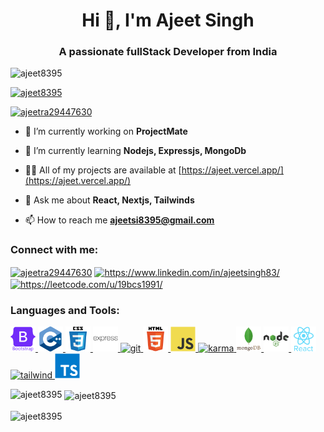 <h1 align="center">Hi 👋, I'm Ajeet Singh</h1>
<h3 align="center">A passionate fullStack Developer from India</h3>

<p align="left"> <img src="https://komarev.com/ghpvc/?username=ajeet8395&label=Profile%20views&color=0e75b6&style=flat" alt="ajeet8395" /> </p>

<p align="left"> <a href="https://github.com/ryo-ma/github-profile-trophy"><img src="https://github-profile-trophy.vercel.app/?username=ajeet8395" alt="ajeet8395" /></a> </p>

<p align="left"> <a href="https://twitter.com/ajeetra29447630" target="blank"><img src="https://img.shields.io/twitter/follow/ajeetra29447630?logo=twitter&style=for-the-badge" alt="ajeetra29447630" /></a> </p>

- 🔭 I’m currently working on **ProjectMate**

- 🌱 I’m currently learning **Nodejs, Expressjs, MongoDb**

- 👨‍💻 All of my projects are available at [https://ajeet.vercel.app/](https://ajeet.vercel.app/)

- 💬 Ask me about **React, Nextjs, Tailwinds**

- 📫 How to reach me **ajeetsi8395@gmail.com**

<h3 align="left">Connect with me:</h3>
<p align="left">
<a href="https://twitter.com/ajeetra29447630" target="blank"><img align="center" src="https://raw.githubusercontent.com/rahuldkjain/github-profile-readme-generator/master/src/images/icons/Social/twitter.svg" alt="ajeetra29447630" height="30" width="40" /></a>
<a href="https://linkedin.com/in/https://www.linkedin.com/in/ajeetsingh83/" target="blank"><img align="center" src="https://raw.githubusercontent.com/rahuldkjain/github-profile-readme-generator/master/src/images/icons/Social/linked-in-alt.svg" alt="https://www.linkedin.com/in/ajeetsingh83/" height="30" width="40" /></a>
<a href="https://www.leetcode.com/https://leetcode.com/u/19bcs1991/" target="blank"><img align="center" src="https://raw.githubusercontent.com/rahuldkjain/github-profile-readme-generator/master/src/images/icons/Social/leet-code.svg" alt="https://leetcode.com/u/19bcs1991/" height="30" width="40" /></a>
</p>

<h3 align="left">Languages and Tools:</h3>
<p align="left"> <a href="https://getbootstrap.com" target="_blank" rel="noreferrer"> <img src="https://raw.githubusercontent.com/devicons/devicon/master/icons/bootstrap/bootstrap-plain-wordmark.svg" alt="bootstrap" width="40" height="40"/> </a> <a href="https://www.w3schools.com/cpp/" target="_blank" rel="noreferrer"> <img src="https://raw.githubusercontent.com/devicons/devicon/master/icons/cplusplus/cplusplus-original.svg" alt="cplusplus" width="40" height="40"/> </a> <a href="https://www.w3schools.com/css/" target="_blank" rel="noreferrer"> <img src="https://raw.githubusercontent.com/devicons/devicon/master/icons/css3/css3-original-wordmark.svg" alt="css3" width="40" height="40"/> </a> <a href="https://expressjs.com" target="_blank" rel="noreferrer"> <img src="https://raw.githubusercontent.com/devicons/devicon/master/icons/express/express-original-wordmark.svg" alt="express" width="40" height="40"/> </a> <a href="https://git-scm.com/" target="_blank" rel="noreferrer"> <img src="https://www.vectorlogo.zone/logos/git-scm/git-scm-icon.svg" alt="git" width="40" height="40"/> </a> <a href="https://www.w3.org/html/" target="_blank" rel="noreferrer"> <img src="https://raw.githubusercontent.com/devicons/devicon/master/icons/html5/html5-original-wordmark.svg" alt="html5" width="40" height="40"/> </a> <a href="https://developer.mozilla.org/en-US/docs/Web/JavaScript" target="_blank" rel="noreferrer"> <img src="https://raw.githubusercontent.com/devicons/devicon/master/icons/javascript/javascript-original.svg" alt="javascript" width="40" height="40"/> </a> <a href="https://karma-runner.github.io/latest/index.html" target="_blank" rel="noreferrer"> <img src="https://raw.githubusercontent.com/detain/svg-logos/780f25886640cef088af994181646db2f6b1a3f8/svg/karma.svg" alt="karma" width="40" height="40"/> </a> <a href="https://www.mongodb.com/" target="_blank" rel="noreferrer"> <img src="https://raw.githubusercontent.com/devicons/devicon/master/icons/mongodb/mongodb-original-wordmark.svg" alt="mongodb" width="40" height="40"/> </a> <a href="https://nodejs.org" target="_blank" rel="noreferrer"> <img src="https://raw.githubusercontent.com/devicons/devicon/master/icons/nodejs/nodejs-original-wordmark.svg" alt="nodejs" width="40" height="40"/> </a> <a href="https://reactjs.org/" target="_blank" rel="noreferrer"> <img src="https://raw.githubusercontent.com/devicons/devicon/master/icons/react/react-original-wordmark.svg" alt="react" width="40" height="40"/> </a> <a href="https://tailwindcss.com/" target="_blank" rel="noreferrer"> <img src="https://www.vectorlogo.zone/logos/tailwindcss/tailwindcss-icon.svg" alt="tailwind" width="40" height="40"/> </a> <a href="https://www.typescriptlang.org/" target="_blank" rel="noreferrer"> <img src="https://raw.githubusercontent.com/devicons/devicon/master/icons/typescript/typescript-original.svg" alt="typescript" width="40" height="40"/> </a> </p>

<p><img align="left" src="https://github-readme-stats.vercel.app/api/top-langs?username=ajeet8395&show_icons=true&locale=en&layout=compact" alt="ajeet8395" /></p>

<p>&nbsp;<img align="center" src="https://github-readme-stats.vercel.app/api?username=ajeet8395&show_icons=true&locale=en" alt="ajeet8395" /></p>

<p><img align="center" src="https://github-readme-streak-stats.herokuapp.com/?user=ajeet8395&" alt="ajeet8395" /></p>
